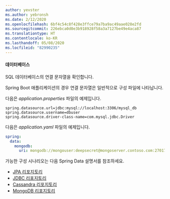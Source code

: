 ```yaml
---
author: yevster
ms.author: yebronsh
ms.date: 2/12/2020
ms.openlocfilehash: 6bf4c54c8f428e3ffce79a7ba9ac49aae028e2fd
ms.sourcegitcommit: 226ebca0d0e3b918928f58a3a7127be49e4aca87
ms.translationtype: HT
ms.contentlocale: ko-KR
ms.lasthandoff: 05/08/2020
ms.locfileid: "82990235"
---
```

#### <a name="databases"></a>데이터베이스

SQL 데이터베이스의 연결 문자열을 확인합니다.

Spring Boot 애플리케이션의 경우 연결 문자열은 일반적으로 구성 파일에 나타납니다. 

다음은 *application.properties* 파일의 예제입니다.

```properties
spring.datasource.url=jdbc:mysql://localhost:3306/mysql_db
spring.datasource.username=dbuser
spring.datasource.driver-class-name=com.mysql.jdbc.Driver
```

다음은 *application.yaml* 파일의 예제입니다.

```yaml
spring:
  data:
    mongodb:
      uri: mongodb://mongouser:deepsecret@mongoserver.contoso.com:27017
```

가능한 구성 시나리오는 다음 Spring Data 설명서를 참조하세요.

* [JPA 리포지토리](https://docs.spring.io/spring-data/jpa/docs/current/reference/html/#jpa.repositories)
* [JDBC 리포지토리](https://docs.spring.io/spring-data/jdbc/docs/current/reference/html/#jdbc.repositories)
* [Cassandra 리포지토리](https://docs.spring.io/spring-data/cassandra/docs/current/reference/html/#cassandra.repositories)
* [MongoDB 리포지토리](https://docs.spring.io/spring-data/mongodb/docs/current/reference/html/#mongodb.repositories)
